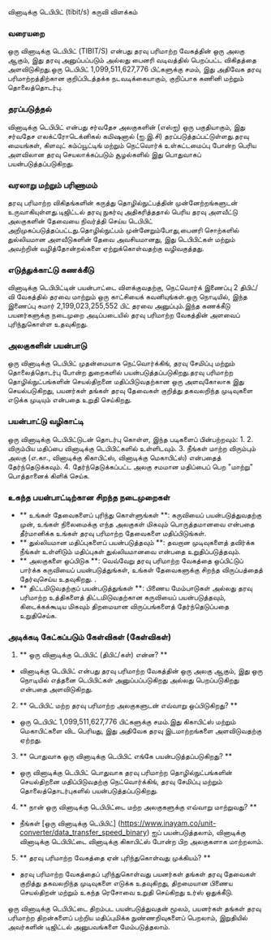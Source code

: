 வினாடிக்கு டெபிபிட் (tibit/s) கருவி விளக்கம்

### வரையறை
ஒரு வினாடிக்கு டெபிபிட் (TIBIT/S) என்பது தரவு பரிமாற்ற வேகத்தின் ஒரு அலகு ஆகும், இது தரவு அனுப்பப்படும் அல்லது பைனரி வடிவத்தில் பெறப்பட்ட விகிதத்தை அளவிடுகிறது.ஒரு டெபிபிட் 1,099,511,627,776 பிட்களுக்கு சமம், இது அதிவேக தரவு பரிமாற்றத்திற்கான குறிப்பிடத்தக்க நடவடிக்கையாகும், குறிப்பாக கணினி மற்றும் தொலைத்தொடர்பு.

### தரப்படுத்தல்
வினாடிக்கு டெபிபிட் என்பது சர்வதேச அலகுகளின் (எஸ்ஐ) ஒரு பகுதியாகும், இது சர்வதேச எலக்ட்ரோடெக்னிகல் கமிஷனால் (ஐ.இ.சி) தரப்படுத்தப்பட்டுள்ளது.தரவு மையங்கள், கிளவுட் கம்ப்யூட்டிங் மற்றும் நெட்வொர்க் உள்கட்டமைப்பு போன்ற பெரிய அளவிலான தரவு செயலாக்கப்படும் சூழல்களில் இது பொதுவாகப் பயன்படுத்தப்படுகிறது.

### வரலாறு மற்றும் பரிணாமம்
தரவு பரிமாற்ற விகிதங்களின் கருத்து தொழில்நுட்பத்தின் முன்னேற்றங்களுடன் உருவாகியுள்ளது.டிஜிட்டல் தரவு நுகர்வு அதிகரித்ததால் பெரிய தரவு அளவீட்டு அலகுகளின் தேவையை நிவர்த்தி செய்ய டெபிபிட் அறிமுகப்படுத்தப்பட்டது.தொழில்நுட்பம் முன்னேறும்போது, ​​பைனரி சொற்களில் துல்லியமான அளவீடுகளின் தேவை அவசியமானது, இது டெபிபிட்கள் மற்றும் அவற்றின் வழித்தோன்றல்களை ஏற்றுக்கொள்வதற்கு வழிவகுத்தது.

### எடுத்துக்காட்டு கணக்கீடு
வினாடிக்கு டெபிபிட்டின் பயன்பாட்டை விளக்குவதற்கு, நெட்வொர்க் இணைப்பு 2 திபிட்/வி வேகத்தில் தரவை மாற்றும் ஒரு காட்சியைக் கவனியுங்கள்.ஒரு நொடியில், இந்த இணைப்பு சுமார் 2,199,023,255,552 பிட் தரவை அனுப்பும்.இந்த கணக்கீடு பயனர்களுக்கு நடைமுறை அடிப்படையில் தரவு பரிமாற்ற வேகத்தின் அளவைப் புரிந்துகொள்ள உதவுகிறது.

### அலகுகளின் பயன்பாடு
ஒரு வினாடிக்கு டெபிபிட் முதன்மையாக நெட்வொர்க்கிங், தரவு சேமிப்பு மற்றும் தொலைத்தொடர்பு போன்ற துறைகளில் பயன்படுத்தப்படுகிறது.தரவு பரிமாற்ற தொழில்நுட்பங்களின் செயல்திறனை மதிப்பிடுவதற்கான ஒரு அளவுகோலாக இது செயல்படுகிறது, பயனர்கள் தங்கள் தரவு தேவைகள் குறித்து தகவலறிந்த முடிவுகளை எடுக்க முடியும் என்பதை உறுதி செய்கிறது.

### பயன்பாட்டு வழிகாட்டி
ஒரு வினாடிக்கு டெபிபிட்டுடன் தொடர்பு கொள்ள, இந்த படிகளைப் பின்பற்றவும்:
1.
2. விரும்பிய மதிப்பை வினாடிக்கு டெபிபிட்களில் உள்ளிடவும்.
3. நீங்கள் மாற்ற விரும்பும் அலகு (எ.கா., வினாடிக்கு கிகாபிட்ஸ், வினாடிக்கு மெகாபிட்ஸ்) என்பதைத் தேர்ந்தெடுக்கவும்.
4. தேர்ந்தெடுக்கப்பட்ட அலகு சமமான மதிப்பைப் பெற "மாற்று" பொத்தானைக் கிளிக் செய்க.

### உகந்த பயன்பாட்டிற்கான சிறந்த நடைமுறைகள்
- ** உங்கள் தேவைகளைப் புரிந்து கொள்ளுங்கள் **: கருவியைப் பயன்படுத்துவதற்கு முன், உங்கள் நிலைமைக்கு எந்த அலகுகள் மிகவும் பொருத்தமானவை என்பதை தீர்மானிக்க உங்கள் தரவு பரிமாற்ற தேவைகளை மதிப்பிடுங்கள்.
- ** துல்லியமான மதிப்புகளைப் பயன்படுத்தவும் **: தவறான முடிவுகளைத் தவிர்க்க நீங்கள் உள்ளிடும் மதிப்புகள் துல்லியமானவை என்பதை உறுதிப்படுத்தவும்.
- ** அலகுகளை ஒப்பிடுக **: வெவ்வேறு தரவு பரிமாற்ற வேகத்தை ஒப்பிட்டுப் பார்க்க கருவியைப் பயன்படுத்துங்கள், உங்கள் தேவைகளுக்கு சிறந்த விருப்பத்தைத் தேர்வுசெய்ய உதவுகிறது.
.
- ** திட்டமிடுவதற்குப் பயன்படுத்துங்கள் **: பிணைய மேம்பாடுகள் அல்லது தரவு பரிமாற்ற உத்திகளைத் திட்டமிடுவதற்கான கருவியைப் பயன்படுத்தவும், கிடைக்கக்கூடிய மிகவும் திறமையான விருப்பங்களைத் தேர்ந்தெடுப்பதை உறுதிசெய்க.

### அடிக்கடி கேட்கப்படும் கேள்விகள் (கேள்விகள்)

1. ** ஒரு வினாடிக்கு டெபிபிட் (திபிட்/கள்) என்ன? **
- வினாடிக்கு டெபிபிட் என்பது தரவு பரிமாற்ற வேகத்தின் ஒரு அலகு ஆகும், இது ஒரு நொடியில் எத்தனை டெபிபிட்கள் அனுப்பப்படுகிறது அல்லது பெறப்படுகிறது என்பதை அளவிடுகிறது.

2. ** டெபிபிட் மற்ற தரவு பரிமாற்ற அலகுகளுடன் எவ்வாறு ஒப்பிடுகிறது? **
- ஒரு டெபிபிட் 1,099,511,627,776 பிட்களுக்கு சமம்.இது கிகாபிட்ஸ் மற்றும் மெகாபிட்களை விட பெரியது, இது அதிவேக தரவு இடமாற்றங்களை அளவிடுவதற்கு ஏற்றது.

3. ** பொதுவாக ஒரு வினாடிக்கு டெபிபிட் எங்கே பயன்படுத்தப்படுகிறது? **
- ஒரு வினாடிக்கு டெபிபிட் பொதுவாக தரவு பரிமாற்ற தொழில்நுட்பங்களின் செயல்திறனை மதிப்பிடுவதற்கு நெட்வொர்க்கிங், தரவு சேமிப்பு மற்றும் தொலைத்தொடர்புகளில் பயன்படுத்தப்படுகிறது.

4. ** நான் ஒரு வினாடிக்கு டெபிபிட்டை மற்ற அலகுகளுக்கு எவ்வாறு மாற்றுவது? **
- நீங்கள் [ஒரு வினாடிக்கு டெபிபிட்] (https://www.inayam.co/unit-converter/data_transfer_speed_binary) ஐப் பயன்படுத்தலாம், வினாடிக்கு வினாடிக்கு டெபிபிட்டை வினாடிக்கு கிகாபிட்ஸ் போன்ற பிற அலகுகளாக மாற்றலாம்.

5. ** தரவு பரிமாற்ற வேகத்தை ஏன் புரிந்துகொள்வது முக்கியம்? **
- தரவு பரிமாற்ற வேகத்தைப் புரிந்துகொள்வது பயனர்கள் தங்கள் தரவு தேவைகள் குறித்து தகவலறிந்த முடிவுகளை எடுக்க உதவுகிறது, திறமையான பிணைய செயல்திறன் மற்றும் உகந்த ரெசோவை உறுதி செய்கிறது உர்ஸ் ஒதுக்கீடு.

ஒரு வினாடிக்கு டெபிபிட்டை திறம்பட பயன்படுத்துவதன் மூலம், பயனர்கள் தங்கள் தரவு பரிமாற்ற திறன்களைப் பற்றிய மதிப்புமிக்க நுண்ணறிவுகளைப் பெறலாம், இறுதியில் அவர்களின் டிஜிட்டல் அனுபவங்களை மேம்படுத்தலாம்.